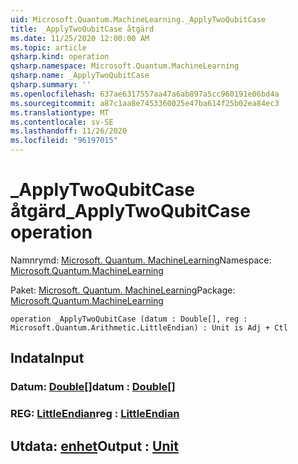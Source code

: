 ```yaml
---
uid: Microsoft.Quantum.MachineLearning._ApplyTwoQubitCase
title: _ApplyTwoQubitCase åtgärd
ms.date: 11/25/2020 12:00:00 AM
ms.topic: article
qsharp.kind: operation
qsharp.namespace: Microsoft.Quantum.MachineLearning
qsharp.name: _ApplyTwoQubitCase
qsharp.summary: ''
ms.openlocfilehash: 637ae6317557aa47a6ab897a5cc960191e06bd4a
ms.sourcegitcommit: a87c1aa8e7453360025e47ba614f25b02ea84ec3
ms.translationtype: MT
ms.contentlocale: sv-SE
ms.lasthandoff: 11/26/2020
ms.locfileid: "96197015"
---
```

# <a name="_applytwoqubitcase-operation"></a><span data-ttu-id="70efd-102">_ApplyTwoQubitCase åtgärd</span><span class="sxs-lookup"><span data-stu-id="70efd-102">_ApplyTwoQubitCase operation</span></span>

<span data-ttu-id="70efd-103">Namnrymd: [Microsoft. Quantum. MachineLearning](xref:Microsoft.Quantum.MachineLearning)</span><span class="sxs-lookup"><span data-stu-id="70efd-103">Namespace: [Microsoft.Quantum.MachineLearning](xref:Microsoft.Quantum.MachineLearning)</span></span>

<span data-ttu-id="70efd-104">Paket: [Microsoft. Quantum. MachineLearning](https://nuget.org/packages/Microsoft.Quantum.MachineLearning)</span><span class="sxs-lookup"><span data-stu-id="70efd-104">Package: [Microsoft.Quantum.MachineLearning](https://nuget.org/packages/Microsoft.Quantum.MachineLearning)</span></span>




```qsharp
operation _ApplyTwoQubitCase (datum : Double[], reg : Microsoft.Quantum.Arithmetic.LittleEndian) : Unit is Adj + Ctl
```


## <a name="input"></a><span data-ttu-id="70efd-105">Indata</span><span class="sxs-lookup"><span data-stu-id="70efd-105">Input</span></span>

### <a name="datum--double"></a><span data-ttu-id="70efd-106">Datum: [Double](xref:microsoft.quantum.lang-ref.double)[]</span><span class="sxs-lookup"><span data-stu-id="70efd-106">datum : [Double](xref:microsoft.quantum.lang-ref.double)[]</span></span>




### <a name="reg--littleendian"></a><span data-ttu-id="70efd-107">REG: [LittleEndian](xref:Microsoft.Quantum.Arithmetic.LittleEndian)</span><span class="sxs-lookup"><span data-stu-id="70efd-107">reg : [LittleEndian](xref:Microsoft.Quantum.Arithmetic.LittleEndian)</span></span>





## <a name="output--unit"></a><span data-ttu-id="70efd-108">Utdata: [enhet](xref:microsoft.quantum.lang-ref.unit)</span><span class="sxs-lookup"><span data-stu-id="70efd-108">Output : [Unit](xref:microsoft.quantum.lang-ref.unit)</span></span>


